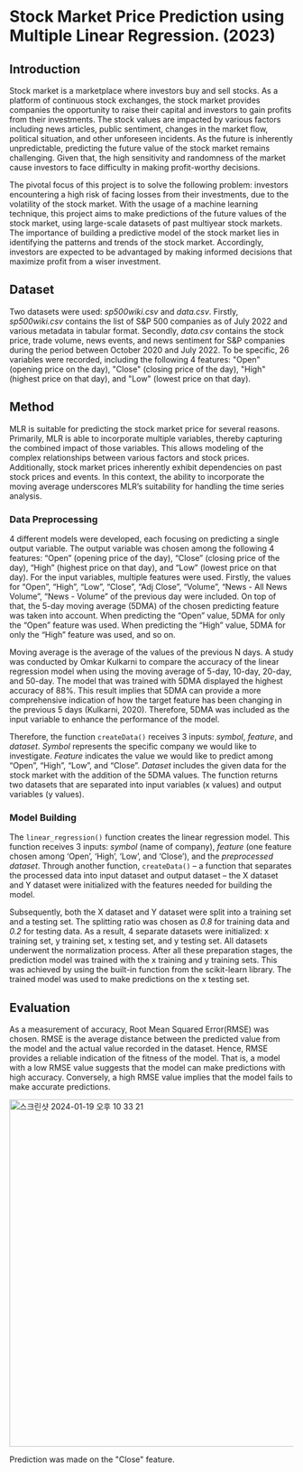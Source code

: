 # Stock Market Price Prediction using Multiple Linear Regression. (2023)
## Introduction 
Stock market is a marketplace where investors buy and sell stocks. As a platform of continuous stock exchanges, the stock market provides companies the opportunity to raise their capital and investors to gain profits from their investments. The stock values are impacted by various factors including news articles, public sentiment, changes in the market flow, political situation, and other unforeseen incidents. As the future is inherently unpredictable, predicting the future value of the stock market remains challenging. Given that, the high sensitivity and randomness of the market cause investors to face difficulty in making profit-worthy decisions. <br>

The pivotal focus of this project is to solve the following problem: investors encountering a high risk of facing losses from their investments, due to the volatility of the stock market. With the usage of a machine learning technique, this project aims to make predictions of the future values of the stock market, using large-scale datasets of past multiyear stock markets. The importance of building a predictive model of the stock market lies in identifying the patterns and trends of the stock market. Accordingly, investors are expected to be advantaged by making informed decisions that maximize profit from a wiser investment. 

## Dataset 
Two datasets were used: _sp500wiki.csv_ and _data.csv_. Firstly, _sp500wiki.csv_ contains the list of S&P 500 companies as of July 2022 and various metadata in tabular format. Secondly, _data.csv_ contains the stock price, trade volume, news events, and news sentiment for S&P companies during the period between October 2020 and July 2022. To be specific, 26 variables were recorded, including the following 4 features: "Open" (opening price on the day), "Close" (closing price of the day), "High" (highest price on that day), and "Low" (lowest price on that day). 

## Method 
MLR is suitable for predicting the stock market price for several reasons. Primarily, MLR is able to incorporate multiple variables, thereby capturing the combined impact of those variables. This allows modeling of the complex relationships between various factors and stock prices. Additionally, stock market prices inherently exhibit dependencies on past stock prices and events. In this context, the ability to incorporate the moving average underscores MLR’s suitability for handling the time series analysis.  

### Data Preprocessing
4 different models were developed, each focusing on predicting a single output variable. The output variable was chosen among the following 4 features: “Open” (opening price of the day), “Close” (closing price of the day), “High” (highest price on that day), and “Low” (lowest price on that day). For the input variables, multiple features were used. Firstly, the values for “Open”, “High”, “Low”, “Close”, “Adj Close”, “Volume”, “News - All News Volume”, “News - Volume” of the previous day were included. On top of that, the 5-day moving average (5DMA) of the chosen predicting feature was taken into account. When predicting the “Open” value, 5DMA for only the “Open” feature was used. When predicting the “High” value, 5DMA for only the “High” feature was used, and so on. 

Moving average is the average of the values of the previous N days. A study was conducted by Omkar Kulkarni to compare the accuracy of the linear regression model when using the moving average of 5-day, 10-day, 20-day, and 50-day. The model that was trained with 5DMA displayed the highest accuracy of 88%. This result implies that 5DMA can provide a more comprehensive indication of how the target feature has been changing in the previous 5 days (Kulkarni, 2020). Therefore, 5DMA was included as the input variable to enhance the performance of the model. 

Therefore, the function `createData()` receives 3 inputs: _symbol_, _feature_, and _dataset_. _Symbol_ represents the specific company we would like to investigate. _Feature_ indicates the value we would like to predict among “Open”, “High”, “Low”, and “Close”. _Dataset_ includes the given data for the stock market with the addition of the 5DMA values. The function returns two datasets that are separated into input variables (x values) and output variables (y values). 

### Model Building
The `linear_regression()` function creates the linear regression model. This function receives 3 inputs: _symbol_ (name of company), _feature_ (one feature chosen among ‘Open’, ‘High’, ‘Low’, and ‘Close’), and the _preprocessed dataset_. Through another function, `createData()` – a function that separates the processed data into input dataset and output dataset – the X dataset and Y dataset were initialized with the features needed for building the model. 

Subsequently, both the X dataset and Y dataset were split into a training set and a testing set. The splitting ratio was chosen as _0.8_ for training data and _0.2_ for testing data. As a result, 4 separate datasets were initialized: x training set, y training set, x testing set, and y testing set. All datasets underwent the normalization process. After all these preparation stages, the prediction model was trained with the x training and y training sets. This was achieved by using the built-in function from the scikit-learn library. The trained model was used to make predictions on the x testing set. 

## Evaluation 
As a measurement of accuracy, Root Mean Squared Error(RMSE) was chosen. RMSE is the average distance between the predicted value from the model and the actual value recorded in the dataset. Hence, RMSE provides a reliable indication of the fitness of the model. That is, a model with a low RMSE value suggests that the model can make predictions with high accuracy. Conversely, a high RMSE value implies that the model fails to make accurate predictions. 

<img width="616" alt="스크린샷 2024-01-19 오후 10 33 21" src="https://github.com/JihyunYun/Stock-Market-Price-Prediction/assets/157118602/1d76589a-9d3a-4376-bed5-632d59d7ae06">

Prediction was made on the "Close" feature.

